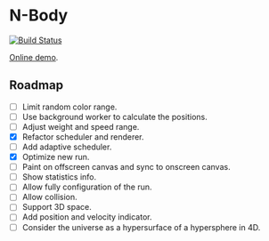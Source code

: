# N-Body

[![Build Status](https://travis-ci.com/EFanZh/n-body.svg?branch=master)](https://travis-ci.com/EFanZh/n-body)

[Online demo](http://efanzh.org/n-body/).

## Roadmap

- [ ] Limit random color range.
- [ ] Use background worker to calculate the positions.
- [ ] Adjust weight and speed range.
- [x] Refactor scheduler and renderer.
- [ ] Add adaptive scheduler.
- [x] Optimize new run.
- [ ] Paint on offscreen canvas and sync to onscreen canvas.
- [ ] Show statistics info.
- [ ] Allow fully configuration of the run.
- [ ] Allow collision.
- [ ] Support 3D space.
- [ ] Add position and velocity indicator.
- [ ] Consider the universe as a hypersurface of a hypersphere in 4D.
